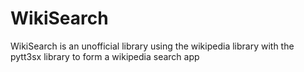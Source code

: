 # WikiSearch
WikiSearch is an unofficial library using the wikipedia library with the pytt3sx library to form a wikipedia search app
